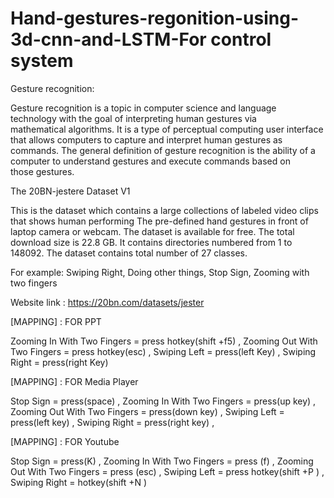 # Hand-gestures-regonition-using-3d-cnn-and-LSTM-For control system

Gesture recognition:
 
Gesture recognition is a topic in computer science and language technology with the goal of interpreting human gestures via mathematical algorithms. It is a type of perceptual
computing user interface that allows computers to capture and interpret human gestures as commands. The general definition of gesture recognition is the ability of a computer 
to understand gestures and execute commands based on those gestures.

The 20BN-jestere Dataset V1

This is the dataset which contains a large collections of labeled video clips that shows human performing
The pre-defined hand gestures in front of laptop camera or webcam. The dataset is available for free.
The total download size is 22.8 GB. It contains directories numbered from 1 to 148092.
The dataset contains total number of 27 classes.

For example:  Swiping Right, Doing other things, Stop Sign, Zooming with two fingers 

Website link : https://20bn.com/datasets/jester

[MAPPING] : FOR PPT
 
Zooming In With Two Fingers = press hotkey(shift +f5) ,
Zooming Out With Two Fingers = press hotkey(esc) ,
Swiping Left = press(left Key) ,
Swiping Right = press(right Key)


[MAPPING] : FOR Media Player 
 
Stop Sign = press(space) ,
Zooming In With Two Fingers = press(up key) ,
Zooming Out With Two Fingers = press(down key) ,
Swiping Left = press(left key) ,
Swiping Right = press(right key) ,


[MAPPING] : FOR Youtube
 
Stop Sign = press(K) ,
Zooming In With Two Fingers = press (f) ,
Zooming Out With Two Fingers = press (esc) ,
Swiping Left = press hotkey(shift +P ) ,
Swiping Right = hotkey(shift +N )



